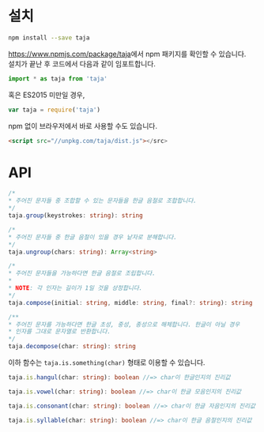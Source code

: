 # 설치

```bash
npm install --save taja
```

<https://www.npmjs.com/package/taja>에서 npm 패키지를 확인할 수 있습니다.  
설치가 끝난 후 코드에서 다음과 같이 임포트합니다.

```js
import * as taja from 'taja'
```

혹은 ES2015 미만일 경우,

```js
var taja = require('taja')
```

npm 없이 브라우저에서 바로 사용할 수도 있습니다.

```html
<script src="//unpkg.com/taja/dist.js"></src>
```

# API

```ts
/*
* 주어진 문자들 중 조합할 수 있는 문자들을 한글 음절로 조합합니다.
*/
taja.group(keystrokes: string): string
```

```ts
/*
* 주어진 문자들 중 한글 음절이 있을 경우 낱자로 분해합니다.
*/
taja.ungroup(chars: string): Array<string>
```

```ts
/*
* 주어진 문자들을 가능하다면 한글 음절로 조립합니다.
*
* NOTE: 각 인자는 길이가 1일 것을 상정합니다.
*/
taja.compose(initial: string, middle: string, final?: string): string
```

```ts
/**
* 주어진 문자를 가능하다면 한글 초성, 중성, 종성으로 해체합니다. 한글이 아닐 경우
* 인자를 그대로 문자열로 반환합니다.
*/
taja.decompose(char: string): string
```

이하 함수는 `taja.is.something(char)` 형태로 이용할 수 있습니다.

```ts
taja.is.hangul(char: string): boolean //=> char이 한글인지의 진리값
```

```ts
taja.is.vowel(char: string): boolean //=> char이 한글 모음인지의 진리값
```

```ts
taja.is.consonant(char: string): boolean //=> char이 한글 자음인지의 진리값
```

```ts
taja.is.syllable(char: string): boolean //=> char이 한글 음절인지의 진리값
```